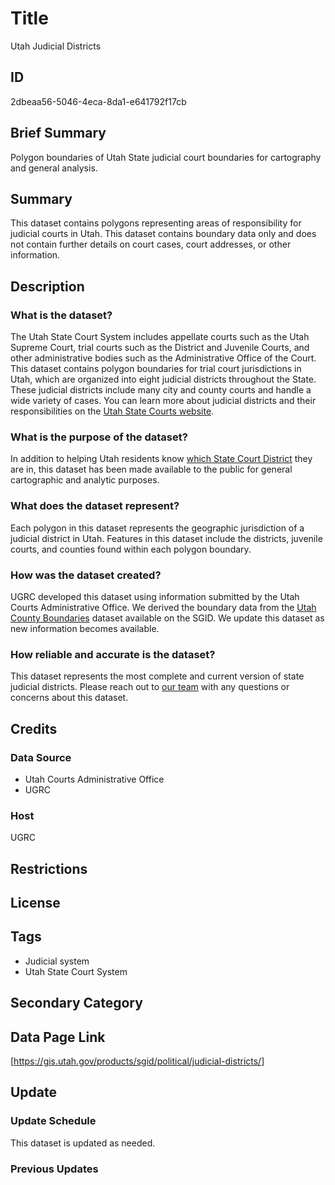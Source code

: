 # Title

Utah Judicial Districts

## ID

2dbeaa56-5046-4eca-8da1-e641792f17cb

## Brief Summary

Polygon boundaries of Utah State judicial court boundaries for cartography and general analysis.

## Summary

This dataset contains polygons representing areas of responsibility for judicial courts in Utah. This dataset contains boundary data only and does not contain further details on court cases, court addresses, or other information.

## Description

### What is the dataset?

The Utah State Court System includes appellate courts such as the Utah Supreme Court, trial courts such as the District and Juvenile Courts, and other administrative bodies such as the Administrative Office of the Court. This dataset contains polygon boundaries for trial court jurisdictions in Utah, which are organized into eight judicial districts throughout the State. These judicial districts include many city and county courts and handle a wide variety of cases. You can learn more about judicial districts and their responsibilities on the [Utah State Courts website](https://www.utcourts.gov/en/about.html).

### What is the purpose of the dataset?

In addition to helping Utah residents know [which State Court District](https://www.utcourts.gov/en/about/miscellaneous/directory/map-of-judicial-districts.html) they are in, this dataset has been made available to the public for general cartographic and analytic purposes.

### What does the dataset represent?

Each polygon in this dataset represents the geographic jurisdiction of a judicial district in Utah. Features in this dataset include the districts, juvenile courts, and counties found within each polygon boundary.

### How was the dataset created?

UGRC developed this dataset using information submitted by the Utah Courts Administrative Office. We derived the boundary data from the [Utah County Boundaries](https://gis.utah.gov/products/sgid/boundaries/county/) dataset available on the SGID. We update this dataset as new information becomes available.

### How reliable and accurate is the dataset?

This dataset represents the most complete and current version of state judicial districts. Please reach out to [our team](https://gis.utah.gov/contact/) with any questions or concerns about this dataset.

## Credits

### Data Source

- Utah Courts Administrative Office
- UGRC

### Host

UGRC

## Restrictions

## License

## Tags

- Judicial system
- Utah State Court System

## Secondary Category

## Data Page Link

[https://gis.utah.gov/products/sgid/political/judicial-districts/]

## Update

### Update Schedule

This dataset is updated as needed.

### Previous Updates
